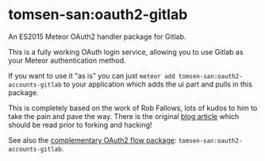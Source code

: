 # tomsen-san:oauth2-gitlab

An ES2015 Meteor OAuth2 handler package for Gitlab.

This is a fully working OAuth login service, allowing you to use Gitlab as your Meteor authentication method. 

If you want to use it "as is" you can just `meteor add tomsen-san:oauth2-accounts-gitlab` to your application which adds the ui part and pulls in this package.

This is completely based on the work of Rob Fallows, lots of kudos to him to take the pain and pave the way. 
There is the original [blog article](http://robfallows.github.io/2015/12/17/writing-an-oauth-2-handler.html) which should be read prior to forking and hacking!

See also the [complementary OAuth2 flow package](https://github.com/tomsen-san/meteor-accounts-gitlab): `tomsen-san:oauth2-accounts-gitlab`.
